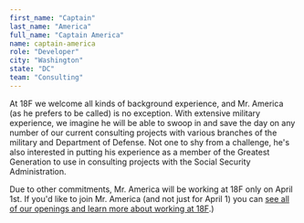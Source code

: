 ```yaml
---
first_name: "Captain"
last_name: "America"
full_name: "Captain America"
name: captain-america
role: "Developer"
city: "Washington"
state: "DC"
team: "Consulting"
---
```

At 18F we welcome all kinds of background experience, and Mr. America (as he prefers to be called) is no exception. With extensive military experience, we imagine he will be able to swoop in and save the day on any number of our current consulting projects with various branches of the military and Department of Defense. Not one to shy from a challenge, he's also interested in putting his experience as a member of the Greatest Generation to use in consulting projects with the Social Security Administration.

Due to other commitments, Mr. America will be working at 18F only on April 1st. If you'd like to join Mr. America (and not just for April 1) you can [see all of our openings and learn more about working at 18F](https://pages.18f.gov/joining-18f/).)

